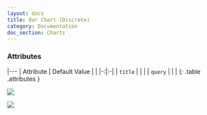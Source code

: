```yaml
---
layout: docs
title: Bar Chart (Discrete)
category: Documentation
doc_section: Charts
---
```


### Attributes

|---
| Attribute | Default Value | |
|-:|:-|
| `title` | | |
| `query` | | |
{: .table .attributes }

![](vert.png)

![](horiz.png)
